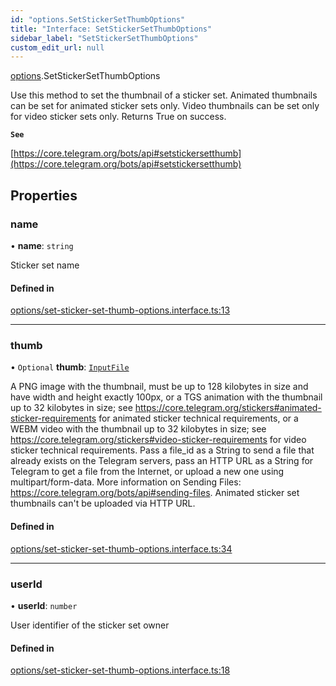 ```yaml
---
id: "options.SetStickerSetThumbOptions"
title: "Interface: SetStickerSetThumbOptions"
sidebar_label: "SetStickerSetThumbOptions"
custom_edit_url: null
---
```


[options](../modules/options.md).SetStickerSetThumbOptions

Use this method to set the thumbnail of a sticker set. Animated thumbnails can
be set for animated sticker sets only. Video thumbnails can be set only for
video sticker sets only. Returns True on success.

**`See`**

[https://core.telegram.org/bots/api#setstickersetthumb](https://core.telegram.org/bots/api#setstickersetthumb)

## Properties

### name

• **name**: `string`

Sticker set name

#### Defined in

[options/set-sticker-set-thumb-options.interface.ts:13](https://github.com/DeityLamb/telegramjs/blob/32b4cca/packages/common/lib/interfaces/options/set-sticker-set-thumb-options.interface.ts#L13)

___

### thumb

• `Optional` **thumb**: [`InputFile`](types.InputFile.md)

A PNG image with the thumbnail, must be up to 128 kilobytes in size and have
width and height exactly 100px, or a TGS animation with the thumbnail up to 32
kilobytes in size; see
https://core.telegram.org/stickers#animated-sticker-requirements for animated
sticker technical requirements, or a WEBM video with the thumbnail up to 32
kilobytes in size; see
https://core.telegram.org/stickers#video-sticker-requirements for video sticker
technical requirements. Pass a file_id as a String to send a file that already
exists on the Telegram servers, pass an HTTP URL as a String for Telegram to get
a file from the Internet, or upload a new one using multipart/form-data. More
information on Sending Files: https://core.telegram.org/bots/api#sending-files.
Animated sticker set thumbnails can't be uploaded via HTTP URL.

#### Defined in

[options/set-sticker-set-thumb-options.interface.ts:34](https://github.com/DeityLamb/telegramjs/blob/32b4cca/packages/common/lib/interfaces/options/set-sticker-set-thumb-options.interface.ts#L34)

___

### userId

• **userId**: `number`

User identifier of the sticker set owner

#### Defined in

[options/set-sticker-set-thumb-options.interface.ts:18](https://github.com/DeityLamb/telegramjs/blob/32b4cca/packages/common/lib/interfaces/options/set-sticker-set-thumb-options.interface.ts#L18)
